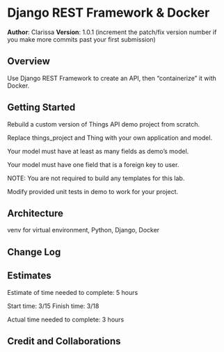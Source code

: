 # Django REST Framework & Docker

**Author**: Clarissa
**Version**: 1.0.1 (increment the patch/fix version number if you make more commits past your first submission)

## Overview
<!-- Provide a high level overview of what this application is and why you are building it, beyond the fact that it's an assignment for this class. (i.e. What's your problem domain?) -->
Use Django REST Framework to create an API, then “containerize” it with Docker.

## Getting Started
<!-- What are the steps that a user must take in order to build this app on their own machine and get it running? -->
Rebuild a custom version of Things API demo project from scratch.

Replace things_project and Thing with your own application and model.

Your model must have at least as many fields as demo’s model.

Your model must have one field that is a foreign key to user.

NOTE: You are not required to build any templates for this lab.

Modify provided unit tests in demo to work for your project.

## Architecture
<!-- Provide a detailed description of the application design. What technologies (languages, libraries, etc) you're using, and any other relevant design information. -->
venv for virtual environment, Python, Django, Docker

## Change Log
<!-- Use this area to document the iterative changes made to your application as each feature is successfully implemented. Use time stamps. Here's an example:

01-01-2001 4:59pm - Application now has a fully-functional express server, with a GET route for the location resource. -->

## Estimates
<!-- See below -->
Estimate of time needed to complete: 5 hours

Start time: 3/15
Finish time: 3/18

Actual time needed to complete: 3 hours

## Credit and Collaborations
<!-- Give credit (and a link) to other people or resources that helped you build this application. -->
